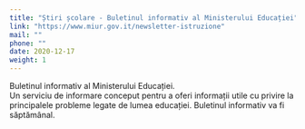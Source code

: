 ```yaml
---
title: "Știri școlare - Buletinul informativ al Ministerului Educației"
link: "https://www.miur.gov.it/newsletter-istruzione"
mail: ""
phone: ""
date: 2020-12-17
weight: 1
---
```


Buletinul informativ al Ministerului Educației.  
Un serviciu de informare conceput pentru a oferi informații utile cu privire la principalele probleme legate de lumea educației. Buletinul informativ va fi săptămânal.
